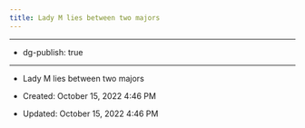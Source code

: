 ```yaml
---
title: Lady M lies between two majors
---
```


- --

- dg-publish: true

- --

- Lady M lies between two majors

- Created: October 15, 2022 4:46 PM

- Updated: October 15, 2022 4:46 PM
